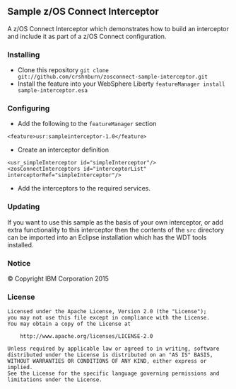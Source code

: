 ## Sample z/OS Connect Interceptor

A z/OS Connect Interceptor which demonstrates how to build an interceptor and include it as part
of a z/OS Connect configuration.

### Installing

* Clone this repository `git clone git://github.com/crshnburn/zosconnect-sample-interceptor.git`
* Install the feature into your WebSphere Liberty `featureManager install sample-interceptor.esa`

### Configuring

* Add the following to the `featureManager` section
```
<feature>usr:sampleinterceptor-1.0</feature>
```
* Create an interceptor definition
```
<usr_simpleInterceptor id="simpleInterceptor"/>
<zosConnectInterceptors id="interceptorList" interceptorRef="simpleInterceptor"/>
```
* Add the interceptors to the required services.

### Updating

If you want to use this sample as the basis of your own interceptor, or add extra functionality to
this interceptor then the contents of the `src` directory can be imported into an Eclipse installation
which has the WDT tools installed.

### Notice

&copy; Copyright IBM Corporation 2015

### License
```
Licensed under the Apache License, Version 2.0 (the "License");
you may not use this file except in compliance with the License.
You may obtain a copy of the License at

    http://www.apache.org/licenses/LICENSE-2.0

Unless required by applicable law or agreed to in writing, software
distributed under the License is distributed on an "AS IS" BASIS,
WITHOUT WARRANTIES OR CONDITIONS OF ANY KIND, either express or implied.
See the License for the specific language governing permissions and
limitations under the License.
```
